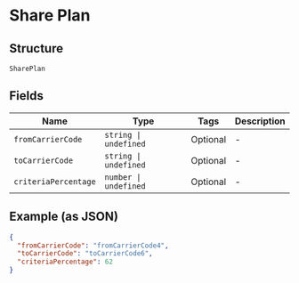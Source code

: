 
# Share Plan

## Structure

`SharePlan`

## Fields

| Name | Type | Tags | Description |
|  --- | --- | --- | --- |
| `fromCarrierCode` | `string \| undefined` | Optional | - |
| `toCarrierCode` | `string \| undefined` | Optional | - |
| `criteriaPercentage` | `number \| undefined` | Optional | - |

## Example (as JSON)

```json
{
  "fromCarrierCode": "fromCarrierCode4",
  "toCarrierCode": "toCarrierCode6",
  "criteriaPercentage": 62
}
```

